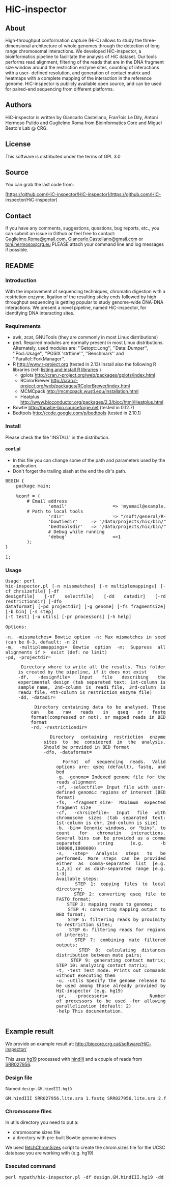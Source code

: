 HiC-inspector
========

## About

High-throughput conformation capture (Hi-C) allows to study the three-
dimensional architecture of whole genomes through the detection of long range
chromosomal interactions. We developed HiC-inspector, a bioinformatics
pipeline to facilitate the analysis of HiC dataset. Our tools performs read
alignment, filtering of the reads that are in the DNA fragment size window
around the restriction enzyme sites, counting of interactions with a user-
defined resolution, and generation of contact matrix and heatmaps with a
complete mapping of the interaction in the reference genome. HiC-inspector is
publicly available open source, and can be used for paired-end sequencing from
different platforms.

## Authors

HiC-inspector is written by Giancarlo Castellano, Fran?ois Le Dily, Antoni
Hermoso Pulido and Guglielmo Roma from Bioinformatics Core and Miguel Beato's
Lab @ CRG.

## License

This software is distributed under the terms of GPL 3.0

## Source

You can grab the last code from:

[https://github.com/HiC-inspector/HiC-inspector](https://github.com/HiC-
inspector/HiC-inspector)

## Contact

If you have any comments, suggestions, questions, bug reports, etc., you can
submit an issue in Github or feel free to contact: Guglielmo.Roma@gmail.com,
Giancarlo.Castellano@gmail.com or toni.hermoso@crg.eu PLEASE attach your
command line and log messages if possible.

## README

### Introduction

With the improvement of sequencing techniques, chromatin digestion with a
restriction enzyme, ligation of the resulting sticky ends followed by high
throughput sequencing is getting popular to study genome-wide DNA-DNA
interactions. We present a novel pipeline, named HiC-inspector, for
identifying DNA interacting sites.

### Requirements

  * awk, zcat, GNUTools (they are commonly in most Linux distributions)
  * perl. Required modules are normally present in most Linux distributions. Alternately, used modules are: ''Getopt::Long'', ''Data::Dumper'', ''Pod::Usage'', ''POSIX 'strftime''', ''Benchmark'' and ''Parallel::ForkManager''.
  * R http://www.r-project.org (tested in 2.13) Install also the following R libraries (ref: [listing and install R libraries](http://support.hmdc.harvard.edu/book/export/html/696) )
    * gplots http://cran.r-project.org/web/packages/gplots/index.html
    * RColorBrewer http://cran.r-project.org/web/packages/RColorBrewer/index.html
    * MCMCpack http://mcmcpack.wustl.edu/installation.html 
    * Heatplus http://www.bioconductor.org/packages/2.3/bioc/html/Heatplus.html
  * Bowtie http://bowtie-bio.sourceforge.net (tested in 0.12.7)
  * Bedtools http://code.google.com/p/bedtools (tested in 2.10.1)

### Install

Please check the file 'INSTALL' in the distribution.

#### conf.pl

  * In this file you can change some of the path and parameters used by the application.
  * Don't forget the trailing slash at the end the dir's path.

<pre>
BEGIN {
    package main;

    %conf = (
        # Email address
                'email'                 => 'myemail@example.com',
        # Path to local tools
                'rdir'                  => "/soft/general/R-2.13/bin/",
                'bowtiedir'     => "/data/projects/hic/bin/",
                'bedtoolsdir'   => "/data/projects/hic/bin/",
                # Debug while running
                'debug'                 =>1
        );
}

1;
</pre>

### Usage

<pre style="white-space: pre-wrap; text-align:justify;">
Usage: perl
hic-inspector.pl [-n missmatches] [-m multiplemappings] [-cf chrsizefile] [-df
designfile] [-sf selectfile] [-dd datadir] [-rd restrictiondir] [-dfo
dataformat] [-pd projectdir] [-g genome] [-fs fragmentsize] [-b bin] [-s step]
[-t test] [-u utils] [-pr processors] [-h help]

Options:

-n, -missmatches=<int> Bowtie option -n: Max mismatches in seed (can be 0-3, default: -n 2) 
-m, -multiplemappings=<int> Bowtie option -m: Suppress all alignments if > <int> exist (def: no limit) 
-pd, -projectdir=<dir> Directory where to write all the results. This folder is created by the pipeline, if it does not exist 
-df, -designfile=<file> Input file describing the experimental design (tab separated text: 1st-column is sample_name, 2nd-column is read1_file, 3rd-column is read2_file, 4th-column is restriction_enzyme_file) 
-dd, -datadir=<dir> Directory containing data to be analysed. These can be raw reads in qseq or fastq format(compressed or not), or mapped reads in BED format 
-rd, -restrictiondir=<dir> Directory containing restriction enzyme sites to be considered in the analysis. Should be provided in BED format 
-dfo, -dataformat=<dir> Format of sequencing reads. Valid options are: qseq (default), fastq, and bed 
-g, -genome=<file> Indexed genome file for the reads alignment 
-sf, -selectfile=<file> Input file with user-defined genomic regions of interest (BED format) 
-fs, -fragment_size=<num> Maximum expected fragment size 
-cf, -chrsizefile=<file> Input file with chromosome sizes (tab separated text: 1st-column is chr, 2nd-column is size) 
-b, -bin=<list> Genomic windows, or "bins", to count for chromatin interactions. Several bins can be provided as a comma separated string (e.g. -b 100000,1000000) 
-s, -step=<list> Analysis steps to be performed. More steps can be provided either as comma-separated list [e.g. 1,2,3] or as dash-separated range [e.g. 1-3] 
Available steps: 
	STEP 1: copying files to local directory; 
	STEP 2: converting qseq file to FASTQ format; 
	STEP 3: mapping reads to genome; 
	STEP 4: converting mapping output to BED format; 
	STEP 5: filtering reads by proximity to restriction sites; 
	STEP 6: filtering reads for regions of interest; 
	STEP 7: combining mate filtered outputs; 
	STEP 8: calculating distances distribution between mate pairs; 
	STEP 9: generating contact matrix; STEP 10: analyzing contact matrix; 
-t, -test Test mode. Prints out commands without executing them 
-u, -utils Specify the genome release to be used among those already provided by HiC-inspector (e.g. hg19) 
-pr,   -processors=<int>               Number of processors to be used -for allowing parallelization (default: 2)
-help This documentation. 
</pre>

## Example result

We provide an example result at: [http://biocore.crg.cat/software/HiC-
inspector/](http://biocore.crg.cat/software/HiC-inspector/)

This uses [hg19](http://hgdownload.cse.ucsc.edu/downloads.html) processed with
[hindIII](http://en.wikipedia.org/wiki/HindIII) and a couple of reads from [SRR027956](http://trace.ncbi.nlm.nih.gov/Traces/sra/sra.cgi?cmd=viewer&m=data&s=viewer&run=SRR027956).

### Design file

Named <code>design.GM.hindIII.hg19</code>
<pre>GM.hindIII SRR027956.lite.sra_1.fastq SRR027956.lite.sra_2.fastq hindIII.hg19.bed</pre>

### Chromosome files

In utils directory you need to put a:
* chromosome sizes file
* a directory with pre-built Bowtie genome indexes

We used [fetchChromSizes](http://hgdownload.cse.ucsc.edu/admin/exe/linux.x86_64/fetchChromSizes) script to create the chrom.sizes file for the UCSC database you are working with (e.g. hg19)


### Executed command

<pre>perl mypath/hic-inspector.pl -df design.GM.hindIII.hg19 -dd inputreadsdir -pd output/myproject.hindIII.hg19 -dfo fastq -u hg19 -b 1000000,10000000</pre>

